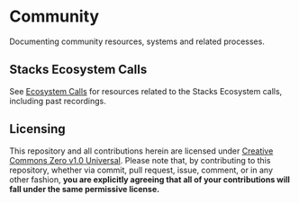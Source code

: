 # Community

Documenting community resources, systems and related processes.

## Stacks Ecosystem Calls

See [Ecosystem Calls](ecosystem_calls/README.md) for resources related to the Stacks Ecosystem calls, including past recordings.

## Licensing

This repository and all contributions herein are licensed under [Creative Commons Zero v1.0 Universal](LICENSE). Please note that, by contributing to this repository, whether via commit, pull request, issue, comment, or in any other fashion, **you are explicitly agreeing that all of your contributions will fall under the same permissive license.**
